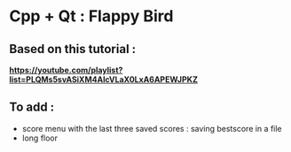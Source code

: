 # Cpp + Qt : Flappy Bird

## Based on this tutorial :
**https://youtube.com/playlist?list=PLQMs5svASiXM4AlcVLaX0LxA6APEWJPKZ**

## To add :

- score menu with the last three saved scores : saving bestscore in a file
- long floor
 
